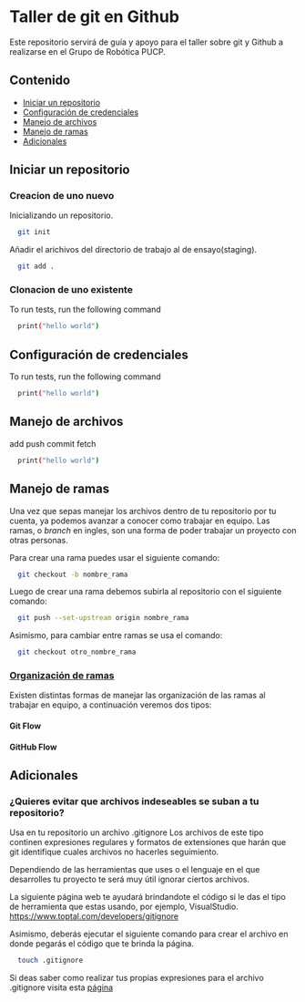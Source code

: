 # Taller de git en Github
Este repositorio servirá de guía y apoyo para el taller sobre git y Github a realizarse en el Grupo de Robótica PUCP.

## Contenido

 - [Iniciar un repositorio](https://github.com/MarceJara/TallerGIT#iniciar-un-repositorio)
 - [Configuración de credenciales](https://github.com/MarceJara/TallerGIT#configuraci%C3%B3n-de-credenciales)
 - [Manejo de archivos](https://github.com/MarceJara/TallerGIT#manejo-de-archivos)
 - [Manejo de ramas](https://github.com/MarceJara/TallerGIT#manejo-de-ramas)
 - [Adicionales](https://github.com/MarceJara/TallerGIT#adicionales)
## Iniciar un repositorio
### Creacion de uno nuevo
Inicializando un repositorio.
```bash
  git init
```
Añadir el arichivos del directorio de trabajo al de ensayo(staging).
```bash
  git add . 
```
### Clonacion de uno existente 
To run tests, run the following command

```bash
  print("hello world")
```

## Configuración de credenciales

To run tests, run the following command

```bash
  print("hello world")
```
## Manejo de archivos

add push commit fetch

```bash
  print("hello world")
```
## Manejo de ramas

Una vez que sepas manejar los archivos dentro de tu repositorio por tu cuenta, ya podemos avanzar 
a conocer como trabajar en equipo. Las ramas, o *branch* en ingles, son una forma de poder
trabajar un proyecto con otras personas.

Para crear una rama puedes usar el siguiente comando:

```bash
  git checkout -b nombre_rama
```
Luego de crear una rama debemos subirla al repositorio con el siguiente comando:

```bash
  git push --set-upstream origin nombre_rama
```

Asimismo, para cambiar entre ramas se usa el comando:

```bash
  git checkout otro_nombre_rama
```

### [Organización de ramas](https://www.babelgroup.com/es/Media/Blog/Abril-2021/Cinco-Git-Workflows-para-mejores-proyectos)

Existen distintas formas de manejar las organización de las ramas al trabajar en
equipo, a continuación veremos dos tipos:

#### Git Flow
#### GitHub Flow


## Adicionales

### ¿Quieres evitar que archivos indeseables se suban a tu repositorio?
Usa en tu repositorio un archivo .gitignore
Los archivos de este tipo continen expresiones regulares y formatos de extensiones que harán que git identifique cuales archivos no hacerles seguimiento.

Dependiendo de las herramientas que uses o el lenguaje en el que desarrolles tu proyecto te será muy útil ignorar ciertos archivos. 

La siguiente página web te ayudará brindandote el código si le das el tipo de herramienta que estas usando, por ejemplo, VisualStudio.  https://www.toptal.com/developers/gitignore

Asimismo, deberás ejecutar el siguiente comando para crear el archivo en donde pegarás el código que te brinda la página.

```bash
  touch .gitignore
```
Si deas saber como realizar tus propias expresiones para el archivo .gitignore visita esta [página](https://gist.github.com/jstnlvns/ebaa046fae16543cc9efc7f24bcd0e31)

